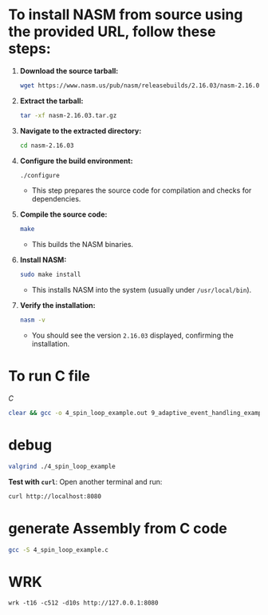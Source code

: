 # To install NASM from source using the provided URL, follow these steps:

1. **Download the source tarball:**

   ```bash
   wget https://www.nasm.us/pub/nasm/releasebuilds/2.16.03/nasm-2.16.03.tar.gz
   ```

2. **Extract the tarball:**

   ```bash
   tar -xf nasm-2.16.03.tar.gz
   ```

3. **Navigate to the extracted directory:**

   ```bash
   cd nasm-2.16.03
   ```

4. **Configure the build environment:**

   ```bash
   ./configure
   ```

   - This step prepares the source code for compilation and checks for dependencies.

5. **Compile the source code:**

   ```bash
   make
   ```

   - This builds the NASM binaries.

6. **Install NASM:**

   ```bash
   sudo make install
   ```

   - This installs NASM into the system (usually under `/usr/local/bin`).

7. **Verify the installation:**
   ```bash
   nasm -v
   ```
   - You should see the version `2.16.03` displayed, confirming the installation.

# To run C file

_C_

```sh
clear && gcc -o 4_spin_loop_example.out 9_adaptive_event_handling_example.c -lpthread && valgrind ./4_spin_loop_example.out
```

# debug

```sh
valgrind ./4_spin_loop_example
```

**Test with `curl`**:
Open another terminal and run:

```sh
curl http://localhost:8080
```

# generate Assembly from C code

```sh
gcc -S 4_spin_loop_example.c
```

# WRK

```
wrk -t16 -c512 -d10s http://127.0.0.1:8080
```

